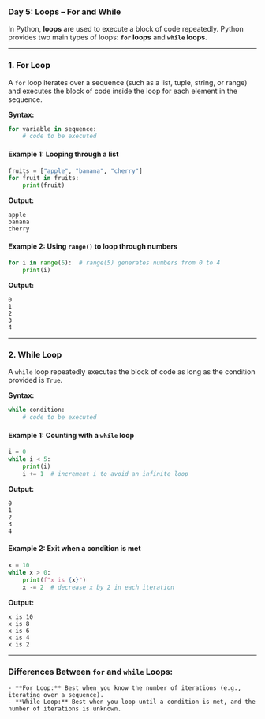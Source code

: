 ### Day 5: Loops – For and While

In Python, **loops** are used to execute a block of code repeatedly. Python provides two main types of loops: **`for` loops** and **`while` loops**.

---

### 1. **For Loop**

A `for` loop iterates over a sequence (such as a list, tuple, string, or range) and executes the block of code inside the loop for each element in the sequence.

**Syntax:**
```python
for variable in sequence:
    # code to be executed
```

#### Example 1: Looping through a list
```python
fruits = ["apple", "banana", "cherry"]
for fruit in fruits:
    print(fruit)
```
**Output:**
```
apple
banana
cherry
```

#### Example 2: Using `range()` to loop through numbers
```python
for i in range(5):  # range(5) generates numbers from 0 to 4
    print(i)
```
**Output:**
```
0
1
2
3
4
```

---

### 2. **While Loop**

A `while` loop repeatedly executes the block of code as long as the condition provided is `True`.

**Syntax:**
```python
while condition:
    # code to be executed
```

#### Example 1: Counting with a `while` loop
```python
i = 0
while i < 5:
    print(i)
    i += 1  # increment i to avoid an infinite loop
```
**Output:**
```
0
1
2
3
4
```

#### Example 2: Exit when a condition is met
```python
x = 10
while x > 0:
    print(f"x is {x}")
    x -= 2  # decrease x by 2 in each iteration
```
**Output:**
```
x is 10
x is 8
x is 6
x is 4
x is 2
```

---

### Differences Between `for` and `while` Loops:
    - **For Loop:** Best when you know the number of iterations (e.g., iterating over a sequence).
    - **While Loop:** Best when you loop until a condition is met, and the number of iterations is unknown.

